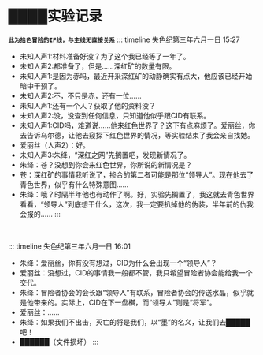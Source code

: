 # ████实验记录
**`此为拾色冒险的IF线，与主线无直接关系`**
::: timeline 失色纪第三年六月一日 15:27
- 未知人声1:材料准备好没？为了这个我已经等了一年了。
- 未知人声2:都准备了，但是……深红矿的数量有限。
- 未知人声1:是因为赤吗，最近开采深红矿的动静确实有点大，他应该已经开始暗中干预了。
- 未知人声2:不，不只是赤，还有一位……
- 未知人声1:还有一个人？获取了他的资料没？
- 未知人声2:没，没查到任何信息，只知道他似乎跟CID有联系。
- 未知人声1:CID吗，难道说……他来红色世界了？这下有点麻烦了。爱丽丝，你去告诉乌尔德，让他去窥探下红色世界的情况，等实验结束了我会亲自找她。
- 爱丽丝（人声2）：好。
- 未知人声3:朱绛，“深红之网”先搁置吧，发现新情况了。
- 朱绛：苍？没想到你会来红色世界，你所说的新情况是？
- 苍：深红矿的事情我听说了，掺合的第二者可能是那位“领导人”。现在他去了青色世界，似乎有什么特殊意图……
- 朱绛：哦？时隔半年他也有动作了啊。好，实验先搁置了，我这就去青色世界看看，“领导人”到底想干什么，这次，我一定要扒掉他的伪装，半年前的仇我会报的……
:::
<br>

::: timeline 失色纪第三年六月一日 16:01
- 朱绛：爱丽丝，你有没有想过，CID为什么会出现一个“领导人”？
- 爱丽丝：没想过，CID的事情我一般都不管，我只希望冒险者协会能给我一个交代。
- 朱绛：冒险者协会的会长跟“领导人”有联系，冒险者协会的传送水晶，似乎就是他带来的。实际上，CID在下一盘棋，而“领导人”则是“将军”。
- 爱丽丝：......
- 朱绛：如果我们不出击，灭亡的将是我们，以“墨”的名义，让我们去█████吧！
- ██████（文件损坏）
:::

<CopyRight />